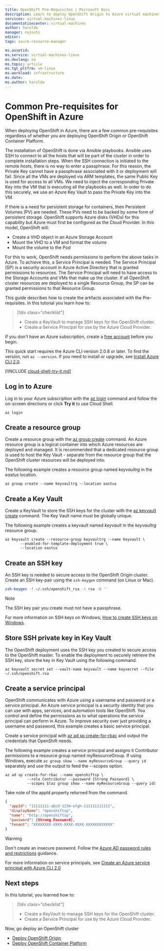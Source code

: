 ```yaml
---
title: OpenShift Pre-Requisites | Microsoft Docs
description: Learn to deploy OpenShift Origin to Azure virtual machines.
services: virtual-machines-linux
documentationcenter: virtual-machines
author: haroldw
manager: najoshi
editor: 
tags: azure-resource-manager

ms.assetid: 
ms.service: virtual-machines-linux
ms.devlang: na
ms.topic: article
ms.tgt_pltfrm: vm-linux
ms.workload: infrastructure
ms.date: 
ms.author: haroldw
---
```


# Common Pre-requisites for OpenShift in Azure

When deploying OpenShift in Azure, there are a few common pre-requisites regardless of whether you are deploying OpenShift Origin or OpenShift Container Platform.

The installation of OpenShift is done via Ansible playbooks. Ansible uses SSH to connect to all the hosts that will be part of the cluster in order to complete installation steps.
When the SSH connection is initiated to the remote hosts, there is no way to enter a passphrase. For this reason, the Private Key cannot have a passphrase associated with it or deployment will fail.
Since all the VMs are deployed via ARM templates, the same Public Key is used for access to all VMs. We need to inject the corresponding Private Key into the VM that is executing all the playbooks as well.
In order to do this securely, we use an Azure Key Vault to pass the Private Key into the VM.

If there is a need for persistent storage for containers, then Persistent Volumes (PV) are needed. These PVs need to be backed by some form of persistent storage. OpenShift supports Azure disks (VHDs) for this capability but Azure must first be configured as the Cloud Provider. 
In this model, OpenShift will:

- Create a VHD object in an Azure Storage Account
- Mount the VHD to a VM and format the volume
- Mount the volume to the Pod

For this to work, OpenShift needs permissions to perform the above tasks in Azure. To achieve this, a Service Principal is needed. The Service Principal (SP) is a security account in Azure Active Directory that is granted permissions to resources.
The Service Principal will need to have access to the Storage Accounts and VMs that make up the cluster. If all OpenShift cluster resources are deployed to a single Resource Group, the SP can be granted permissions to that Resource Group.

This guide describes how to create the artifacts associated with the Pre-requisites. In this tutorial you learn how to:

> [!div class="checklist"]
> * Create a KeyVault to manage SSH keys for the OpenShift cluster.
> * Create a Service Principal for use by the Azure Cloud Provider.

If you don't have an Azure subscription, create a [free account](https://azure.microsoft.com/free/?WT.mc_id=A261C142F) before you begin.

This quick start requires the Azure CLI version 2.0.8 or later. To find the version, run `az --version`. If you need to install or upgrade, see [Install Azure CLI 2.0]( /cli/azure/install-azure-cli). 

[!INCLUDE [cloud-shell-try-it.md](../../../includes/cloud-shell-try-it.md)]

## Log in to Azure 
Log in to your Azure subscription with the [az login](/cli/azure/#login) command and follow the on-screen directions or click **Try it** to use Cloud Shell.

```azurecli 
az login
```
## Create a resource group

Create a resource group with the [az group create](/cli/azure/group#create) command. An Azure resource group is a logical container into which Azure resources are deployed and managed. 
It is recommended that a dedicated resource group is used to host the Key Vault - separate from the resource group that the OpenShift cluster resources will be deployed into. 

The following example creates a resource group named *keyvaultrg* in the *eastus* location.

```azurecli 
az group create --name keyvaultrg --location eastus
```

## Create a Key Vault
Create a KeyVault to store the SSH keys for the cluster with the [az keyvault create](/cli/azure/keyvault#create) command. The Key Vault name must be globally unique.

The following example creates a keyvault named *keyvault* in the *keyvaultrg* resource group.

```azurecli 
az keyvault create --resource-group keyvaultrg --name keyvault \
       --enabled-for-template-deployment true \
       --location eastus
```

## Create an SSH key 
An SSH key is needed to secure access to the OpenShift Origin cluster. Create an SSH key-pair using the `ssh-keygen` command (on Linux or Mac).
 
 ```bash
ssh-keygen -f ~/.ssh/openshift_rsa -t rsa -N ''
```

> [!NOTE]
> The SSH key pair you create must not have a passphrase.

For more information on SSH keys on Windows, [How to create SSH keys on Windows](/azure/virtual-machines/linux/ssh-from-windows).

## Store SSH private key in Key Vault
The OpenShift deployment uses the SSH key you created to secure access to the OpenShift master. To enable the deployment to securely retrieve the SSH key, store the key in Key Vault using the following command.

```azurecli
az keyvault secret set --vault-name keyvault --name keysecret --file ~/.ssh/openshift.rsa
```

## Create a service principal 
OpenShift communicates with Azure using a username and password or a service principal. An Azure service principal is a security identity that you can use with apps, services, and automation tools like OpenShift. You control and define the permissions as to what operations the service principal can perform in Azure. To improve security over just providing a username and password, this example creates a basic service principal.

Create a service principal with [az ad sp create-for-rbac](/cli/azure/ad/sp#create-for-rbac) and output the credentials that OpenShift needs.

The following example creates a service principal and assigns it Contributor permissions to a resource group named myResourceGroup. If using Windows, execute ```az group show --name myResourceGroup --query id```
separately and use the output to feed the --scopes option.

```azurecli
az ad sp create-for-rbac --name openshiftsp \
          --role Contributor --password {Strong Password} \
          --scopes $(az group show --name myResourceGroup --query id)
```

Take note of the appId property returned from the command.
```json
{
  "appId": "11111111-abcd-1234-efgh-111111111111",            
  "displayName": "openshiftsp",
  "name": "http://openshiftsp",
  "password": {Strong Password},
  "tenant": "XXXXXXXX-XXXX-XXXX-XXXX-XXXXXXXXXXXX"
}
```
 > [!WARNING] 
 > Don't create an insecure password.  Follow the
 > [Azure AD password rules and restrictions](/azure/active-directory/active-directory-passwords-policy) guidance.

For more information on service principals, see [Create an Azure service principal with Azure CLI 2.0](/cli/azure/create-an-azure-service-principal-azure-cli)

## Next steps

In this tutorial, you learned how to:
> [!div class="checklist"]
> * Create a KeyVault to manage SSH keys for the OpenShift cluster.
> * Create a Service Principal for use by the Azure Cloud Provider.

Now, go deploy an OpenShift cluster

- [Deploy OpenShift Origin](./openshift-origin.md)
- [Deploy OpenShift Container Platform](./openshift-container-platform.md)

